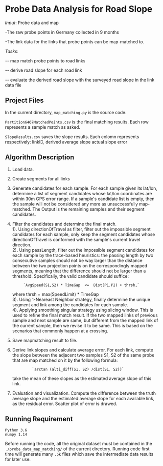 # Probe Data Analysis for Road Slope

*Input*: Probe data and map

 -The raw probe points in Germany collected in 9 months

 -The link data for the links that probe points can be map-matched to.

*Tasks*:
 
 -- map match probe points to road links

 -- derive road slope for each road link
  
 -- evaluate the derived road slope with the surveyed road slope in the link data file

## Project Files
In the current directory,	`map_matching.py` is the source code.	

`Partition6467MatchedPoints.csv` is the final matching results. Each row represents a sample match as asked.

`SlopeResults.csv` saves the slope results. Each colomn represents respectively:
   linkID,
   derived average slope
   actual slope
   error


## Algorithm Description

1. Load data.  
2. Create segments for all links  
3. Generate candidates for each sample. For each sample given its lat/lon, determine a list of segment candidates whose lat/lon coordinates are within 30m GPS error range. If a sample's candidate list is empty, then the sample will not be considered any more as unsuccessfully map-matched. The Output is the remaining samples and their segment candidates.  
4. Filter the candidates and determine the final match.  
	1). Using directionOfTravel as filter,  filter out the impossible segment candidates for each sample, 
    only keep the segment candidates whose directionOfTravel is conformed with the sample's current travel direction.  
	2). Using passLength, filter out the impossible segment candidates for each sample by the trace-based heuristics: 
    the passing length by two consecutive samples should not be way larger than the distance between the two projection points on the correspondingly mapped segments, 
    meaning that the difference should not be larger than a threshold. Specifically, the valid candidate should suffice:
                    
		    `AvgSpeed(S1,S2) * TimeGap  <=  Dist(P1,P2) + thrsh,`  
    where thrsh = max(SpeedLimit) * TimeGap  
	3). Using 1-Neareast Neighbor strategy, finally determine the unique segment and link among the candidates for each sample.  
	4). Applying smoothing singular strategy using slicing window. This is used to refine the final match result. If the two mapped links of previous sample and next sample are same, but different from the mapped link of the current sample, then we revise it to be same. This is based on the scenarios that commonly happen at a crossing.  

5. Save mapmatching result to file.  
6. Derive link slopes and calculate average error. For each link, compute the slope between the adjacent two samples S1, S2 of the same probe that are map matched on it by the following formula:  
				
				`arctan (alti_diff(S1, S2) /dist(S1, S2))`  
	take the mean of these slopes as the estimated average slope of this link.  
7. Evaluation and visualization. Compute the difference between the truth average slope and the estimated average slope for each available link, as the residual error. Scatter plot of error is drawed.  


## Running Requirement  
    Python 3.6
    numpy 1.14

Before running the code, all the original dataset must be contained in the `./probe_data_map_matching/` of the current directory. Running code first time will generate many `.pk` files which save the intermediate data results for later use.












